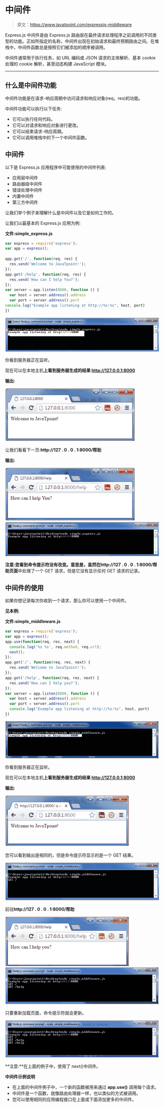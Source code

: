 # 中间件

> 原文：<https://www.javatpoint.com/expressjs-middleware>

Express.js 中间件是由 Express.js 路由层在最终请求处理程序之前调用的不同类型的功能。正如所指定的名称，中间件出现在初始请求和最终预期路由之间。在堆栈中，中间件函数总是按照它们被添加的顺序被调用。

中间件通常用于执行任务，如 URL 编码或 JSON 请求的主体解析、基本 cookie 处理的 cookie 解析，甚至动态构建 JavaScript 模块。

* * *

## 什么是中间件功能

中间件功能是在请求-响应周期中访问请求和响应对象(req，res)的功能。

中间件功能可以执行以下任务:

*   它可以执行任何代码。
*   它可以对请求和响应对象进行更改。
*   它可以结束请求-响应周期。
*   它可以调用堆栈中的下一个中间件函数。

## 中间件

以下是 Express.js 应用程序中可能使用的中间件列表:

*   应用层中间件
*   路由器级中间件
*   错误处理中间件
*   内置中间件
*   第三方中间件

让我们举个例子来理解什么是中间件以及它是如何工作的。

让我们以最基本的 Express.js 应用为例:

**文件:simple_express.js**

```js
var express = require('express');
var app = express();

app.get('/', function(req, res) {
  res.send('Welcome to JavaTpoint!');
});
app.get('/help', function(req, res) {
  res.send('How can I help You?');
});
var server = app.listen(8000, function () {
  var host = server.address().address
  var port = server.address().port
console.log("Example app listening at http://%s:%s", host, port)
})

```

![MiddleWare 1](img/1ea3c2d9659e4bab6ef5fea6c1a0cf80.png)

你看到服务器正在监听。

现在可以在本地主机**上看到服务器生成的结果 http://127.0.0.1:8000**

**输出:**

![MiddleWare 2](img/cb919d568a8163e863a7ef5c3dae9d7c.png)

让我们看看下一页:**http://127 . 0 . 0 . 1:8000/帮助**

**输出:**

![MiddleWare 3](img/fbac00f4d170c933a15af79c4bd090af.png) ![MiddleWare 4](img/fee83a26ec8d46298d68d0a8c9828883.png)

**注意:**您看到命令提示符没有改变。意思是，虽然在**http://127 . 0 . 0 . 1:8000/帮助页面**中处理了一个 GET 请求，但是它没有显示任何 GET 请求的记录。

## 中间件的使用

如果你想记录每次你收到一个请求，那么你可以使用一个中间件。

**见本例:**

**文件:simple_middleware.js**

```js
var express = require('express');
var app = express();
app.use(function(req, res, next) {
  console.log('%s %s', req.method, req.url);
  next();
});
app.get('/', function(req, res, next) {
  res.send('Welcome to JavaTpoint!');
});
app.get('/help', function(req, res, next) {
  res.send('How can I help you?');
});
var server = app.listen(8000, function () {
  var host = server.address().address
  var port = server.address().port
  console.log("Example app listening at http://%s:%s", host, port)
})

```

![MiddleWare 5](img/b906a1eb9f141b689d6b5150507060f8.png)

你看到服务器正在监听。

现在可以在本地主机**上看到服务器生成的结果 http://127.0.0.1:8000**

**输出:**

![MiddleWare 6](img/66c35365af89f0c33af8bc47128f8fcf.png)

您可以看到输出是相同的，但是命令提示符显示的是一个 GET 结果。

![MiddleWare 7](img/a869d6410a2e25ded5aff0836c8063db.png)

前往**http://127 . 0 . 0 . 1:8000/帮助**

![MiddleWare 8](img/a5fcf4241f8f42135026496bdcc2d8a7.png) ![MiddleWare 9](img/fafe8a6198027c057eb98e3c7883467d.png)

只要重新加载页面，命令提示符就会更新。

![MiddleWare 10](img/0868e6363620c6293d03fb522e091d40.png)

**注意:**在上面的例子中，使用了 next()中间件。

**中间件示例说明**

*   在上面的中间件例子中，一个新的函数被用来通过 **app.use()** 调用每个请求。
*   中间件是一个函数，就像路由处理器一样，也以类似的方式被调用。
*   您可以使用相同的应用编程接口在上面或下面添加更多的中间件。